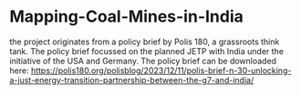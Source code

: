 # Mapping-Coal-Mines-in-India

the project originates from a policy brief by Polis 180, a grassroots think tank. The policy brief focussed on the planned JETP with India under the initiative of the USA and Germany. 
The policy brief can be downloaded here: https://polis180.org/polisblog/2023/12/11/polis-brief-n-30-unlocking-a-just-energy-transition-partnership-between-the-g7-and-india/

